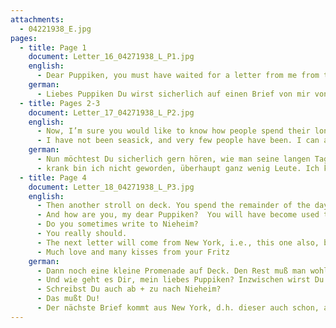 ```yaml
---
attachments:
  - 04221938_E.jpg
pages:
  - title: Page 1
    document: Letter_16_04271938_L_P1.jpg
    english:
      - Dear Puppiken, you must have waited for a letter from me from the last European nation. Unfortunately, I messed up and could not send the letter, although I had written in time. I am enclosing the letter. Just a few hours after leaving Southampton, the ship’s mailbox was already closed so that I was unable to mail the letter. When I woke up the other morning, we had already left Ireland. I was really angry, but there was nothing I could do.
    german:
      - Liebes Puppiken Du wirst sicherlich auf einen Brief von mir von der letzten europäischen Nation gewartet haben. Leider ist mir durch ein Mißgeschick die Absendung nicht geglückt. Geschrieben hatte ich rechtzeitig. Ich füge den Brief bei. Schon einige Stunden nach Southampton war der Briefkasten des Schiffs geschlossen, sodaß ich den Brief nicht mehr los werden konnte. Am anderen Morgen als ich aufwachte, hatten wir Irland bereits hinter uns. Ich hatte eine Wut, aber es war eben nichts mehr zu machen.
  - title: Pages 2-3
    document: Letter_17_04271938_L_P2.jpg
    english:
      - Now, I’m sure you would like to know how people spend their long days on the ship. All in all, I find it pretty boring. Although there are people who act all funny and busy, but it seems so artificial. The cabin is much more cramped than it seems in the photo. In Southampton, another person boarded with me. The two gentlemen who had boarded in Hamburg were very upset that it became so crowded. I was not able to have my hand luggage delivered to the cabin. There was not enough room. I haven’t even been able to completely unpack my black suitcase. My possessions are lying around because there is only room for 2 people and not for 4. During the day, we spend time on deck when the weather is nice or in a large common room – except for mealtimes that certainly take 3 hours every day.
      - I have not been seasick, and very few people have been. I can already tell you today that you need not worry about that. I always get up at 7, take a shower, take my time getting dressed, have breakfast from 9-10. When the weather is nice, which it has been during the entire trip, I will spend time on deck. I rented a deck chair and blankets. People sleep and doze and go for a stroll until the meal gong sounds at 1. On deck, you can also play games (ping pong, etc.). It’s not as great as it looks in the pictures. In fact, the deck space for the tourist class is pretty small – not to mention the space for 3rd class. The first class passengers have lots of room. All classes are separated. I had a look at the 1st class. It is pretty elegant. After meals, you can watch a movie. Otherwise, afternoons are spent like mornings. Dinner is served from 7-8 – the longest meal.
    german:
      - Nun möchtest Du sicherlich gern hören, wie man seine langen Tage auf dem Schiff verbringt. Alles in allem finde ich es recht langweilig. Es gibt zwar Leute, die sich sehr lustig und betriebsam geben, aber das sieht so künstlich aus. Die Kabine ist viel enger als man nach der Fotografie annehmen müßte. In Southampton kam mit mir noch jemand hinzu. Die zwei Herren, die von Hamburg kamen, waren sehr bestürzt, dass es so voll wurde. Meinen Handkoffer konnte ich nicht in die Kabine bringen lassen. Der Platzmangel war viel zu gross. Ich habe nicht mal meinen schwarzen Koffer richtig auspacken können. Die Sachen liegen alle herum, weil alles für 2 Leute ausreicht und nicht für 4. Tagsüber hält man sich – wenn man nicht gerade beim Essen ist, was sicherlich 3 Stunden am Tag in Anspruch nimmt – bei schönem Wetter an Deck auf oder in einem grossen Gesellschaftsraum. See-
      - krank bin ich nicht geworden, überhaupt ganz wenig Leute. Ich kann Dir heute schon sagen daß Du davor keinerlei Angst haben brauchst. Um 7 stehe ich immer auf, nehme ein Brausebad, ziehe mich gemütlich an, frühstücke von 9-10. Bei schönem Wetter, das fast während der ganzen Fahrt herrschte, gehe ich dann an Deck. Dort habe ich mir einen Liegestuhl + Decken gemietet. Man schläft, döst + promeniert da herum bis es um 1 Uhr zum Essen gongt. Auf Deck kann man auch spielen (Tischtennis etc.). So großartig wie auf den Bildern ist das auch nicht. Überhaupt ist der Deckraum für die Touristenklasse recht klein – von der 3. Klasse gar nicht zu reden. Die Passagiere der ersten Klasse haben viel Raum. Alle Klassen sind voneinander getrennt. Ich habe mir mal die 1. Klasse angesehen. Dort ists auch elegant. Nach Tisch kann man Kino sehen. Sonst verbringt man den Nachmittag wie den Vormittag. Von 7-8 gibt’s Abendessen – die längste Mahlzeit.
  - title: Page 4
    document: Letter_18_04271938_L_P3.jpg
    english:
      - Then another stroll on deck. You spend the remainder of the day in the common room, whether you like it or not. There’s some music (pretty bad), the horse race that people were already talking about in Leipzig. I never participated because I think it’s dumb. I usually talk with a gentleman from Berlin, and there is a nice lady from Berlin at my table. I don’t like everyone on board. Almost all passengers are Germans from Frankfurt, Mannheim and surrounding areas. I don’t know why they are all here together. Almost no Americans. They are not really crazy about immigrants. Like everywhere(?).
      - And how are you, my dear Puppiken?  You will have become used to working again by now. Did you find lots of work after the long break?
      - Do you sometimes write to Nieheim?
      - You really should.
      - The next letter will come from New York, i.e., this one also, but I am writing this one on the ship.
      - Much love and many kisses from your Fritz
    german:
      - Dann noch eine kleine Promenade auf Deck. Den Rest muß man wohl oder übel im Gesellschaftsraum verbringen. Dort gibt’s ein bißchen Musik (schlechte) das Pferdchenrennen, wovon man in Leipzig schon sprach. Ich habe mich nie daran beteiligt, weil ich es blöde finde. Mit einem Berliner Herrn unterhalte ich mich gewöhnlich, außerdem ist da eine nette Dame aus Berlin die mit mir am Tisch sitzt. Durchweg gefällt mir das Publikum nicht. Es sind fast ausschließlich Deutsche aus Frankfurt, Mannheim und Umgebung. Wieso die alle zusammen gekommen sind, weiß ich nicht. Kaum Amerikaner. Diese zeigen wenig Begeisterung für Immigranten. Wie allerwärtig(?).
      - Und wie geht es Dir, mein liebes Puppiken? Inzwischen wirst Du Dich wieder an die Arbeit gewöhnt haben. Hast Du viel Arbeit vorgefunden nach der verhältnismässig langen Pause?
      - Schreibst Du auch ab + zu nach Nieheim?
      - Das mußt Du!
      - Der nächste Brief kommt aus New York, d.h. dieser auch schon, aber er ist noch auf dem Schiff geschrieben. Viele herzl. Grüsse + Küsse von Deinem Fritz
---
```

  